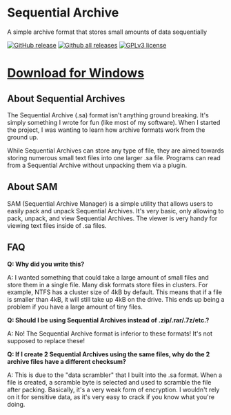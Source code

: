 # Sequential Archive
A simple archive format that stores small amounts of data sequentially

[![GitHub release](https://img.shields.io/github/release/Coolcord/Sequential_Archive.svg)](https://GitHub.com/Coolcord/Sequential_Archive/releases)
[![Github all releases](https://img.shields.io/github/downloads/Coolcord/Sequential_Archive/total.svg)](https://GitHub.com/Coolcord/Sequential_Archive/releases)
[![GPLv3 license](https://img.shields.io/badge/License-GPLv3-blue.svg)](http://perso.crans.org/besson/LICENSE.html)

# [Download for Windows](https://github.com/Coolcord/Sequential_Archive/releases/download/v1.1.0/SAM.v1.1.0.zip)

## About Sequential Archives
The Sequential Archive (.sa) format isn't anything ground breaking. It's simply something I wrote for fun
(like most of my software). When I started the project, I was wanting to learn how archive formats work from the ground up.

While Sequential Archives can store any type of file, they are aimed towards storing numerous small text files into one
larger .sa file. Programs can read from a Sequential Archive without unpacking them via a plugin.

## About SAM
SAM (Sequential Archive Manager) is a simple utility that allows users to easily pack and unpack Sequential Archives.
It's very basic, only allowing to pack, unpack, and view Sequential Archives. The viewer is very handy for viewing
text files inside of .sa files.

## FAQ

**Q: Why did you write this?**

A: I wanted something that could take a large amount of small files and store them in a single file. Many disk formats
store files in clusters. For example, NTFS has a cluster size of 4kB by default. This means that if a file is smaller
than 4kB, it will still take up 4kB on the drive. This ends up being a problem if you have a large amount of tiny files.

**Q: Should I be using Sequential Archives instead of .zip/.rar/.7z/etc.?**

A: No! The Sequential Archive format is inferior to these formats! It's not supposed to replace these!

**Q: If I create 2 Sequential Archives using the same files, why do the 2 archive files have a different checksum?**

A: This is due to the "data scrambler" that I built into the .sa format. When a file is created, a scramble
byte is selected and used to scramble the file after packing. Basically, it's a very weak form of encryption.
I wouldn't rely on it for sensitive data, as it's very easy to crack if you know what you're doing.
